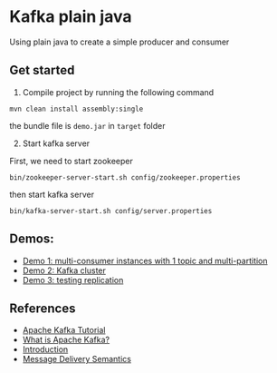 # Kafka plain java

Using plain java to create a simple producer and consumer

## Get started

1. Compile project by running the following command
```shell
mvn clean install assembly:single
```

the bundle file is `demo.jar` in `target` folder

2. Start kafka server

First, we need to start zookeeper
```shell
bin/zookeeper-server-start.sh config/zookeeper.properties
```

then start kafka server
```shell
bin/kafka-server-start.sh config/server.properties
```

## Demos:
- [Demo 1: multi-consumer instances with 1 topic and multi-partition](docs/demo-1-multi-partition.md)
- [Demo 2: Kafka cluster](docs/demo-2-kafka-cluster.md)
- [Demo 3: testing replication](docs/demo-3-testing-replication.md)

## References
- [Apache Kafka Tutorial](https://www.tutorialspoint.com/apache_kafka/index.htm)
- [What is Apache Kafka?](https://www.youtube.com/watch?v=FKgi3n-FyNU)
- [Introduction](https://kafka.apache.org/intro)
- [Message Delivery Semantics](https://kafka.apache.org/documentation/#semantics)
